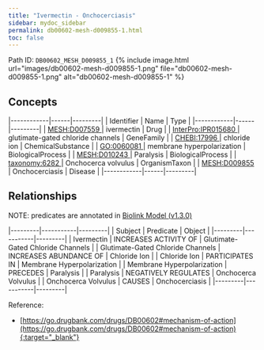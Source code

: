 ```yaml
---
title: "Ivermectin - Onchocerciasis"
sidebar: mydoc_sidebar
permalink: db00602-mesh-d009855-1.html
toc: false 
---
```



Path ID: `DB00602_MESH_D009855_1`
{% include image.html url="images/db00602-mesh-d009855-1.png" file="db00602-mesh-d009855-1.png" alt="db00602-mesh-d009855-1" %}

## Concepts

|------------|------|---------|
| Identifier | Name | Type    |
|------------|------|---------|
| <a href="https://identifiers.org/MESH:D007559">MESH:D007559 </a> | ivermectin | Drug |
| <a href="https://identifiers.org/InterPro:IPR015680">InterPro:IPR015680 </a> | glutimate-gated chloride channels | GeneFamily |
| <a href="https://identifiers.org/CHEBI:17996">CHEBI:17996 </a> | chloride ion | ChemicalSubstance |
| <a href="https://identifiers.org/GO:0060081">GO:0060081 </a> | membrane hyperpolarization | BiologicalProcess |
| <a href="https://identifiers.org/MESH:D010243">MESH:D010243 </a> | Paralysis | BiologicalProcess |
| <a href="https://identifiers.org/taxonomy:6282">taxonomy:6282 </a> | Onchocerca volvulus | OrganismTaxon |
| <a href="https://identifiers.org/MESH:D009855">MESH:D009855 </a> | Onchocerciasis | Disease |
|------------|------|---------|

## Relationships


NOTE: predicates are annotated in <a href="https://github.com/biolink/biolink-model/releases/tag/v1.3.0">Biolink Model (v1.3.0)</a>

|---------|-----------|---------|
| Subject | Predicate | Object  |
|---------|-----------|---------|
| Ivermectin | INCREASES ACTIVITY OF | Glutimate-Gated Chloride Channels |
| Glutimate-Gated Chloride Channels | INCREASES ABUNDANCE OF | Chloride Ion |
| Chloride Ion | PARTICIPATES IN | Membrane Hyperpolarization |
| Membrane Hyperpolarization | PRECEDES | Paralysis |
| Paralysis | NEGATIVELY REGULATES | Onchocerca Volvulus |
| Onchocerca Volvulus | CAUSES | Onchocerciasis |
|---------|-----------|---------|

Reference:
  - [https://go.drugbank.com/drugs/DB00602#mechanism-of-action](https://go.drugbank.com/drugs/DB00602#mechanism-of-action){:target="_blank"}